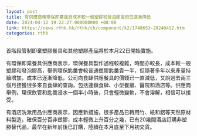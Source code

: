 ```yaml
---
layout: post
title: 有供應商稱環保即棄餐具成本較一般塑膠和發泡膠高但已逐漸降低
date: 2024-04-12 19:22:27.000000000 +08:00
link: https://news.rthk.hk/rthk/ch/component/k2/1748653-20240412.htm
categories: rthk
---
```


首階段管制即棄塑膠餐具和其他塑膠產品將於本月22日開始實施。

有環保即棄餐具供應商表示，環保餐具製作過程較複雜，時間亦較長，成本較一般塑膠和發泡膠高，舉例環保匙羹會較普通塑膠匙羹貴一半，但隨著多年以來產量持續增加，成本已逐漸降低，公司向食肆供應餐具的價錢已一直減低，又說過去兩三個月接獲很多來自食肆的查詢，包括連鎖食肆、小型餐廳、醫院和酒店等。供應商舉例，環保飲管和匙羹浸水一個半小時後，只會輕微變軟，不會溶解，相信可以接受。

有酒店洗漱用品供應商表示，因應新措施，很多產品已轉用竹、紙和鋁等天然原材料製造，確保百分百非塑膠，成本輕微上升百分之幾，已有20幾間酒店訂購非塑膠替代品，最早在新年前後已訂購，陸續在本月底至下月初交貨。
